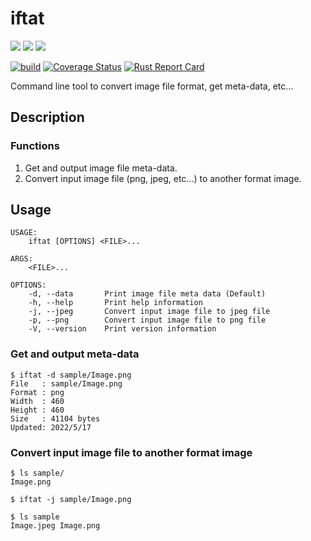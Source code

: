 # iftat

<img src="https://img.shields.io/badge/-Rust-000000.svg?logo=rust&style=plastic"> <img src="https://img.shields.io/badge/-Linux-FCC624.svg?logo=linux&style=plastic"> <img src="https://img.shields.io/badge/-Windows-0078D6.svg?logo=windows&style=plastic">

[![build](https://github.com/nkue-yst/iftat/actions/workflows/build.yaml/badge.svg)](https://github.com/nkue-yst/iftat/actions/workflows/build.yaml) [![Coverage Status](https://coveralls.io/repos/github/nkue-yst/iftat/badge.svg?branch=main)](https://coveralls.io/github/nkue-yst/iftat?branch=main) [![Rust Report Card](https://rust-reportcard.xuri.me/badge/github.com/nkue-yst/iftat)](https://rust-reportcard.xuri.me/report/github.com/nkue-yst/iftat)

Command line tool to convert image file format, get meta-data, etc...

## Description
### Functions
1. Get and output image file meta-data.
2. Convert input image file (png, jpeg, etc...) to another format image.

## Usage
```
USAGE:
    iftat [OPTIONS] <FILE>...

ARGS:
    <FILE>...    

OPTIONS:
    -d, --data       Print image file meta data (Default)
    -h, --help       Print help information
    -j, --jpeg       Convert input image file to jpeg file
    -p, --png        Convert input image file to png file
    -V, --version    Print version information
```

### Get and output meta-data
```
$ iftat -d sample/Image.png
File   : sample/Image.png
Format : png
Width  : 460
Height : 460
Size   : 41104 bytes
Updated: 2022/5/17
```

### Convert input image file to another format image
```
$ ls sample/
Image.png

$ iftat -j sample/Image.png

$ ls sample
Image.jpeg Image.png
```
